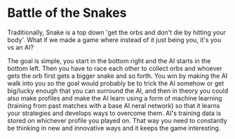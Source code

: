 # Battle of the Snakes
Traditionally, Snake is a top down 'get the orbs and don't die by hitting your body'. What if we made a game where instead of it just being you, it's you vs an AI? 

The goal is simple, you start in the bottom right and the AI starts in the bottom left. Then you have to race each other to collect orbs and whoever gets the orb first gets a bigger snake and so forth. You win by making the AI walk into you so the goal would probably be to trick the AI somehow or get big/lucky enough that you can surround the AI, and then in theory you could also make profiles and make the AI learn using a form of machine learning (training from past matches with a base AI neral network) so that it learns your strategies and develops ways to overcome them. AI's training data is stored on whichever profile you played on. That way you need to constantly be thinking in new and innovative ways and it keeps the game interesting.
